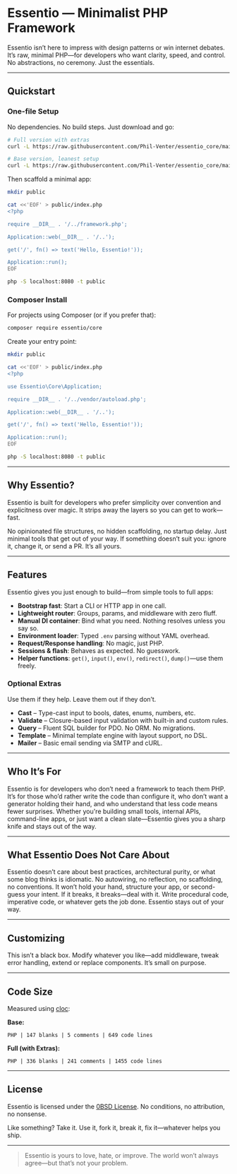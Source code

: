 # Essentio — Minimalist PHP Framework

Essentio isn’t here to impress with design patterns or win internet debates. It’s raw, minimal PHP—for developers who want clarity, speed, and control. No abstractions, no ceremony. Just the essentials.

---

## Quickstart

### One-file Setup

No dependencies. No build steps. Just download and go:

```bash
# Full version with extras
curl -L https://raw.githubusercontent.com/Phil-Venter/essentio_core/main/dist/full.php -o framework.php

# Base version, leanest setup
curl -L https://raw.githubusercontent.com/Phil-Venter/essentio_core/main/dist/base.php -o framework.php
```

Then scaffold a minimal app:

```bash
mkdir public

cat <<'EOF' > public/index.php
<?php

require __DIR__ . '/../framework.php';

Application::web(__DIR__ . '/..');

get('/', fn() => text('Hello, Essentio!'));

Application::run();
EOF

php -S localhost:8080 -t public
```

### Composer Install

For projects using Composer (or if you prefer that):

```bash
composer require essentio/core
```

Create your entry point:

```bash
mkdir public

cat <<'EOF' > public/index.php
<?php

use Essentio\Core\Application;

require __DIR__ . '/../vendor/autoload.php';

Application::web(__DIR__ . '/..');

get('/', fn() => text('Hello, Essentio!'));

Application::run();
EOF

php -S localhost:8080 -t public
```

---

## Why Essentio?

Essentio is built for developers who prefer simplicity over convention and explicitness over magic. It strips away the layers so you can get to work—fast.

No opinionated file structures, no hidden scaffolding, no startup delay. Just minimal tools that get out of your way. If something doesn’t suit you: ignore it, change it, or send a PR. It’s all yours.

---

## Features

Essentio gives you just enough to build—from simple tools to full apps:

* **Bootstrap fast**: Start a CLI or HTTP app in one call.
* **Lightweight router**: Groups, params, and middleware with zero fluff.
* **Manual DI container**: Bind what you need. Nothing resolves unless you say so.
* **Environment loader**: Typed `.env` parsing without YAML overhead.
* **Request/Response handling**: No magic, just PHP.
* **Sessions & flash**: Behaves as expected. No guesswork.
* **Helper functions**: `get()`, `input()`, `env()`, `redirect()`, `dump()`—use them freely.

### Optional Extras

Use them if they help. Leave them out if they don’t.

* **Cast** – Type-cast input to bools, dates, enums, numbers, etc.
* **Validate** – Closure-based input validation with built-in and custom rules.
* **Query** – Fluent SQL builder for PDO. No ORM. No migrations.
* **Template** – Minimal template engine with layout support, no DSL.
* **Mailer** – Basic email sending via SMTP and cURL.

---

## Who It’s For

Essentio is for developers who don’t need a framework to teach them PHP. It’s for those who’d rather write the code than configure it, who don’t want a generator holding their hand, and who understand that less code means fewer surprises. Whether you're building small tools, internal APIs, command-line apps, or just want a clean slate—Essentio gives you a sharp knife and stays out of the way.

---

## What Essentio Does Not Care About

Essentio doesn’t care about best practices, architectural purity, or what some blog thinks is idiomatic. No autowiring, no reflection, no scaffolding, no conventions. It won’t hold your hand, structure your app, or second-guess your intent. If it breaks, it breaks—deal with it. Write procedural code, imperative code, or whatever gets the job done. Essentio stays out of your way.

---

## Customizing

This isn’t a black box. Modify whatever you like—add middleware, tweak error handling, extend or replace components. It’s small on purpose.

---

## Code Size

Measured using [cloc](https://github.com/AlDanial/cloc):

**Base:**

```
PHP | 147 blanks | 5 comments | 649 code lines
```

**Full (with Extras):**

```
PHP | 336 blanks | 241 comments | 1455 code lines
```

---

## License

Essentio is licensed under the [0BSD License](https://opensource.org/licenses/0BSD). No conditions, no attribution, no nonsense.

Like something? Take it.
Use it, fork it, break it, fix it—whatever helps you ship.

---

> Essentio is yours to love, hate, or improve. The world won’t always agree—but that’s not your problem.
